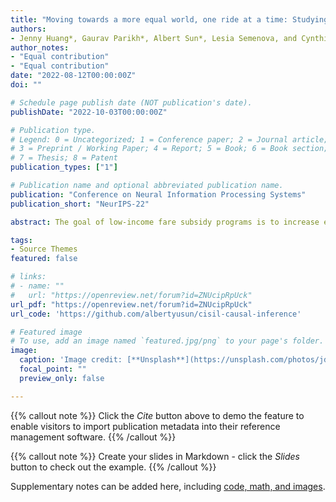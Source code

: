 ```yaml
---
title: "Moving towards a more equal world, one ride at a time: Studying Public Transportation Initiatives using interpretable causal inference"
authors:
- Jenny Huang*, Gaurav Parikh*, Albert Sun*, Lesia Semenova, and Cynthia Rudin
author_notes:
- "Equal contribution"
- "Equal contribution"
date: "2022-08-12T00:00:00Z"
doi: ""

# Schedule page publish date (NOT publication's date).
publishDate: "2022-10-03T00:00:00Z"

# Publication type.
# Legend: 0 = Uncategorized; 1 = Conference paper; 2 = Journal article;
# 3 = Preprint / Working Paper; 4 = Report; 5 = Book; 6 = Book section;
# 7 = Thesis; 8 = Patent
publication_types: ["1"]

# Publication name and optional abbreviated publication name.
publication: "Conference on Neural Information Processing Systems"
publication_short: "NeurIPS-22"

abstract: The goal of low-income fare subsidy programs is to increase equitable access to public transit, and in doing so, increase access to jobs, housing, education and other essential resources. King County Metro, one of the largest transit providers focused on equitable public transit, has been innovative in launching new programs for low-income riders. However, due to the observational nature of data on ridership behavior in King County, evaluating the effectiveness of such innovative policies is difficult. In this work, we used seven datasets from a variety of sources, and used a recent interpretable machine-learning-based causal inference matching method called FLAME to evaluate one of King County Metro’s largest programs implemented in 2020: the Subsidized Annual Pass (SAP). Using FLAME, we construct high-quality matched groups and identify features that are important for predicting ridership and re-enrollment. Notably, there are pronounced positive treatment effects in populations that have higher access to public transit and jobs. Treatment effects are also more pronounced in the Asian population and in individuals ages 65 and up. Insights from this work can help broadly inform public transportation policy decisions and generalize broadly to other cities and other forms of transportation.

tags:
- Source Themes
featured: false

# links:
# - name: ""
#   url: "https://openreview.net/forum?id=ZNUcipRpUck"
url_pdf: "https://openreview.net/forum?id=ZNUcipRpUck"
url_code: 'https://github.com/albertyusun/cisil-causal-inference'

# Featured image
# To use, add an image named `featured.jpg/png` to your page's folder. 
image:
  caption: 'Image credit: [**Unsplash**](https://unsplash.com/photos/jdD8gXaTZsc)'
  focal_point: ""
  preview_only: false

---
```


{{% callout note %}}
Click the *Cite* button above to demo the feature to enable visitors to import publication metadata into their reference management software.
{{% /callout %}}

{{% callout note %}}
Create your slides in Markdown - click the *Slides* button to check out the example.
{{% /callout %}}

Supplementary notes can be added here, including [code, math, and images](https://wowchemy.com/docs/writing-markdown-latex/).
